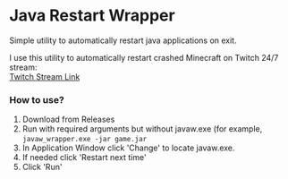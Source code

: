 # Java Restart Wrapper
Simple utility to automatically restart java applications on exit.

I use this utility to automatically restart crashed Minecraft on Twitch 24/7 stream: \
[Twitch Stream Link](https://twitch.tv/edwardcoder)

### How to use?
1. Download from Releases
2. Run with required arguments but without javaw.exe (for example, `javaw_wrapper.exe -jar game.jar`
3. In Application Window click 'Change' to locate javaw.exe.
4. If needed click 'Restart next time'
5. Click 'Run'
